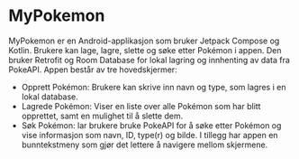# MyPokemon

MyPokemon er en Android-applikasjon som bruker Jetpack Compose og Kotlin. Brukere kan lage, lagre, slette og søke etter Pokémon i appen. Den bruker Retrofit og Room Database for lokal lagring og innhenting av data fra PokeAPI. Appen består av tre hovedskjermer:
- Opprett Pokémon: Brukere kan skrive inn navn og type, som lagres i en lokal database.
- Lagrede Pokémon: Viser en liste over alle Pokémon som har blitt opprettet, samt en mulighet til å slette dem.
- Søk Pokémon: lar brukere bruke PokeAPI for å søke etter Pokémon og vise informasjon som navn, ID, type(r) og bilde.
I tillegg har appen en bunntekstmeny som gjør det lettere å navigere mellom skjermene.

